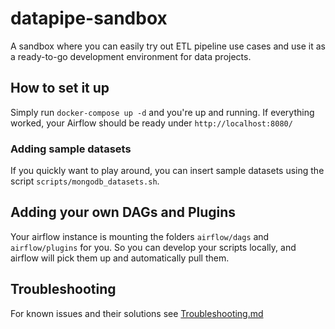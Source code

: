 # datapipe-sandbox
A sandbox where you can easily try out ETL pipeline use cases and use it as a ready-to-go development environment for data projects.

## How to set it up
Simply run `docker-compose up -d` and you're up and running.
If everything worked, your Airflow should be ready under `http://localhost:8080/`

### Adding sample datasets
If you quickly want to play around, you can insert sample datasets using the script `scripts/mongodb_datasets.sh`.

## Adding your own DAGs and Plugins
Your airflow instance is mounting the folders `airflow/dags` and `airflow/plugins` for you. So you can develop your scripts locally, and airflow will pick them up and automatically pull them.

## Troubleshooting
For known issues and their solutions see [Troubleshooting.md](Troubleshooting.md)
